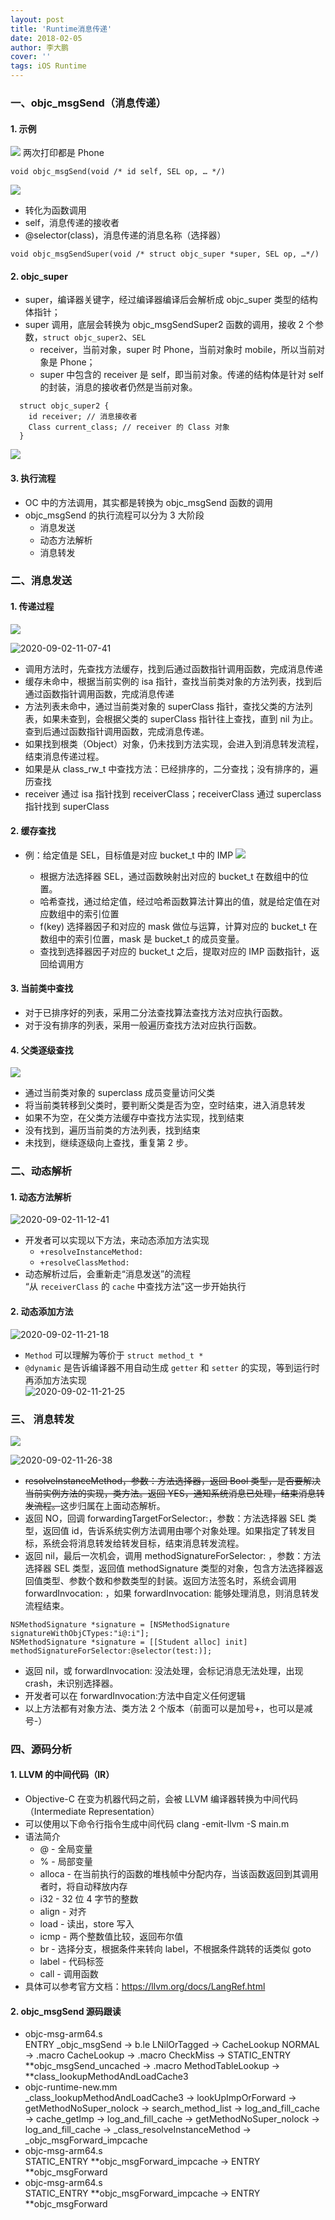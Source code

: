 ```yaml
---
layout: post
title: 'Runtime消息传递'
date: 2018-02-05
author: 李大鹏
cover: ''
tags: iOS Runtime
---
```


### 一、objc_msgSend（消息传递）

#### 1. 示例

![](http://files.pandaleo.cn/9358bd2e0b4ec6c5c31747efbfd138d3.png)
两次打印都是 Phone

```
void objc_msgSend(void /* id self, SEL op, … */)
```

![](http://files.pandaleo.cn/fa53d1012e0ea7a39c0c42ac693480aa.png)

- 转化为函数调用
- self，消息传递的接收者
- @selector(class)，消息传递的消息名称（选择器）

```
void objc_msgSendSuper(void /* struct objc_super *super, SEL op, …*/)
```

#### 2. objc_super

- super，编译器关键字，经过编译器编译后会解析成 objc_super 类型的结构体指针；
- super 调用，底层会转换为 objc_msgSendSuper2 函数的调用，接收 2 个参数，`struct objc_super2`、`SEL`
  - receiver，当前对象，super 时 Phone，当前对象时 mobile，所以当前对象是 Phone；
  - super 中包含的 receiver 是 self，即当前对象。传递的结构体是针对 self 的封装，消息的接收者仍然是当前对象。

```
  struct objc_super2 {
    id receiver; // 消息接收者
    Class current_class; // receiver 的 Class 对象
  }
```

![](http://files.pandaleo.cn/013ec9212a419b944fa7f955108bd6d7.png?imageMogr2/thumbnail/!60p)

#### 3. 执行流程

- OC 中的方法调用，其实都是转换为 objc_msgSend 函数的调用
- objc_msgSend 的执行流程可以分为 3 大阶段
  - 消息发送
  - 动态方法解析
  - 消息转发

### 二、消息发送

#### 1. 传递过程

![](http://files.pandaleo.cn/97c4810c40c7feb71f5b1eb6fa66e465.png)

![2020-09-02-11-07-41](http://files.pandaleo.cn/2020-09-02-11-07-41.png)

- 调用方法时，先查找方法缓存，找到后通过函数指针调用函数，完成消息传递
- 缓存未命中，根据当前实例的 isa 指针，查找当前类对象的方法列表，找到后通过函数指针调用函数，完成消息传递
- 方法列表未命中，通过当前类对象的 superClass 指针，查找父类的方法列表，如果未查到，会根据父类的 superClass 指针往上查找，直到 nil 为止。查到后通过函数指针调用函数，完成消息传递。
- 如果找到根类（Object）对象，仍未找到方法实现，会进入到消息转发流程，结束消息传递过程。
- 如果是从 class_rw_t 中查找方法：已经排序的，二分查找；没有排序的，遍历查找
- receiver 通过 isa 指针找到 receiverClass；receiverClass 通过 superclass 指针找到 superClass

#### 2. 缓存查找

- 例：给定值是 SEL，目标值是对应 bucket_t 中的 IMP
  ![](http://files.pandaleo.cn/a581ec9f9b6363c8f358b6d58041ea56.png)

  - 根据方法选择器 SEL，通过函数映射出对应的 bucket_t 在数组中的位置。
  - 哈希查找，通过给定值，经过哈希函数算法计算出的值，就是给定值在对应数组中的索引位置
  - f(key) 选择器因子和对应的 mask 做位与运算，计算对应的 bucket_t 在数组中的索引位置，mask 是 bucket_t 的成员变量。
  - 查找到选择器因子对应的 bucket_t 之后，提取对应的 IMP 函数指针，返回给调用方

#### 3. 当前类中查找

- 对于已排序好的列表，采用二分法查找算法查找方法对应执行函数。
- 对于没有排序的列表，采用一般遍历查找方法对应执行函数。

#### 4. 父类逐级查找

![](http://files.pandaleo.cn/0b1112a61f79a2cb7445337bcd12f85e.png)

- 通过当前类对象的 superclass 成员变量访问父类
- 将当前类转移到父类时，要判断父类是否为空，空时结束，进入消息转发
- 如果不为空，在父类方法缓存中查找方法实现，找到结束
- 没有找到，遍历当前类的方法列表，找到结束
- 未找到，继续逐级向上查找，重复第 2 步。

### 二、动态解析

#### 1. 动态方法解析

![2020-09-02-11-12-41](http://files.pandaleo.cn/2020-09-02-11-12-41.png?imageMogr2/thumbnail/!46p)

- 开发者可以实现以下方法，来动态添加方法实现
  - `+resolveInstanceMethod:`
  - `+resolveClassMethod:`
- 动态解析过后，会重新走“消息发送”的流程  
  “从 `receiverClass` 的 `cache` 中查找方法”这一步开始执行

#### 2. 动态添加方法

![2020-09-02-11-21-18](http://files.pandaleo.cn/2020-09-02-11-21-18.png?imageMogr2/thumbnail/!46p)

- `Method` 可以理解为等价于 `struct method_t *`
- `@dynamic` 是告诉编译器不用自动生成 `getter` 和 `setter` 的实现，等到运行时再添加方法实现  
  ![2020-09-02-11-21-25](http://files.pandaleo.cn/2020-09-02-11-21-25.png?imageMogr2/thumbnail/!46p)

### 三、 消息转发

![](http://files.pandaleo.cn/fc48226ba969aebd79df0c54a62f6cb4.png)

![2020-09-02-11-26-38](http://files.pandaleo.cn/2020-09-02-11-26-38.png)

- ~~resolveInstanceMethod，参数：方法选择器，返回 Bool 类型，是否要解决当前实例方法的实现，类方法。返回 YES，通知系统消息已处理，结束消息转发流程。~~这步归属在上面动态解析。
- 返回 NO，回调 forwardingTargetForSelector:，参数：方法选择器 SEL 类型，返回值 id，告诉系统实例方法调用由哪个对象处理。如果指定了转发目标，系统会将消息转发给转发目标，结束消息转发流程。
- 返回 nil，最后一次机会，调用 methodSignatureForSelector: ，参数：方法选择器 SEL 类型，返回值 methodSignature 类型的对象，包含方法选择器返回值类型、参数个数和参数类型的封装。返回方法签名时，系统会调用 forwardInvocation: ，如果 forwardInvocation: 能够处理消息，则消息转发流程结束。

```
NSMethodSignature *signature = [NSMethodSignature signatureWithObjCTypes:"i@:i"];
NSMethodSignature *signature = [[Student alloc] init] methodSignatureForSelector:@selector(test:)];
```

- 返回 nil，或 forwardInvocation: 没法处理，会标记消息无法处理，出现 crash，未识别选择器。
- 开发者可以在 forwardInvocation:方法中自定义任何逻辑
- 以上方法都有对象方法、类方法 2 个版本（前面可以是加号+，也可以是减号-）

### 四、源码分析

#### 1. LLVM 的中间代码（IR）

- Objective-C 在变为机器代码之前，会被 LLVM 编译器转换为中间代码（Intermediate Representation）
- 可以使用以下命令行指令生成中间代码
  clang -emit-llvm -S main.m
- 语法简介
  - @ - 全局变量
  - % - 局部变量
  - alloca - 在当前执行的函数的堆栈帧中分配内存，当该函数返回到其调用者时，将自动释放内存
  - i32 - 32 位 4 字节的整数
  - align - 对齐
  - load - 读出，store 写入
  - icmp - 两个整数值比较，返回布尔值
  - br - 选择分支，根据条件来转向 label，不根据条件跳转的话类似 goto
  - label - 代码标签
  - call - 调用函数
- 具体可以参考官方文档：https://llvm.org/docs/LangRef.html

#### 2. objc_msgSend 源码跟读

- objc-msg-arm64.s  
  ENTRY \_objc_msgSend -> b.le LNilOrTagged -> CacheLookup NORMAL -> .macro CacheLookup -> .macro CheckMiss -> STATIC_ENTRY **objc_msgSend_uncached -> .macro MethodTableLookup -> **class_lookupMethodAndLoadCache3
- objc-runtime-new.mm  
  \_class_lookupMethodAndLoadCache3 -> lookUpImpOrForward -> getMethodNoSuper_nolock -> search_method_list -> log_and_fill_cache -> cache_getImp -> log_and_fill_cache -> getMethodNoSuper_nolock -> log_and_fill_cache -> \_class_resolveInstanceMethod -> \_objc_msgForward_impcache
- objc-msg-arm64.s  
  STATIC_ENTRY **objc_msgForward_impcache -> ENTRY **objc_msgForward
- objc-msg-arm64.s  
  STATIC_ENTRY **objc_msgForward_impcache -> ENTRY **objc_msgForward
